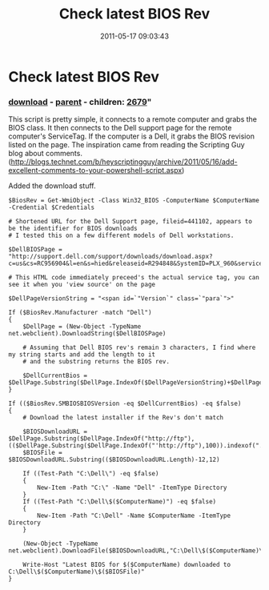 ﻿---
pid:            2678
parent:         2677
children:       2679
poster:         Jeff Patton
title:          Check latest BIOS Rev
date:           2011-05-17 09:03:43
format:         posh
---

# Check latest BIOS Rev

### [download](2678.ps1) - [parent](2677.md) - children: [2679](2679.md)"

This script is pretty simple, it connects to a remote computer and grabs the BIOS class. It then connects to the Dell support page for the remote computer's ServiceTag. If the computer is a Dell, it grabs the BIOS revision listed on the page. The inspiration came from reading the Scripting Guy blog about comments. (http://blogs.technet.com/b/heyscriptingguy/archive/2011/05/16/add-excellent-comments-to-your-powershell-script.aspx)

Added the download stuff.

```posh
$BiosRev = Get-WmiObject -Class Win32_BIOS -ComputerName $ComputerName -Credential $Credentials

# Shortened URL for the Dell Support page, fileid=441102, appears to be the identifier for BIOS downloads
# I tested this on a few different models of Dell workstations.

$DellBIOSPage = "http://support.dell.com/support/downloads/download.aspx?c=us&cs=RC956904&l=en&s=hied&releaseid=R294848&SystemID=PLX_960&servicetag=$($BiosRev.SerialNumber)&fileid=441102"

# This HTML code immediately preceed's the actual service tag, you can see it when you 'view source' on the page

$DellPageVersionString = "<span id=`"Version`" class=`"para`">"

If ($BiosRev.Manufacturer -match "Dell")
{
    $DellPage = (New-Object -TypeName net.webclient).DownloadString($DellBIOSPage)
    
    # Assuming that Dell BIOS rev's remain 3 characters, I find where my string starts and add the length to it
    # and the substring returns the BIOS rev.
    
    $DellCurrentBios = $DellPage.Substring($DellPage.IndexOf($DellPageVersionString)+$DellPageVersionString.Length,3)
}

If (($BiosRev.SMBIOSBIOSVersion -eq $DellCurrentBios) -eq $false)
{
    # Download the latest installer if the Rev's don't match
    
    $BIOSDownloadURL = $DellPage.Substring($DellPage.IndexOf("http://ftp"),(($DellPage.Substring($DellPage.IndexOf("'http://ftp"),100)).indexof(".EXE'"))+3)
    $BIOSFile = $BIOSDownloadURL.Substring(($BIOSDownloadURL.Length)-12,12)

    If ((Test-Path "C:\Dell\") -eq $false)
    {
        New-Item -Path "C:\" -Name "Dell" -ItemType Directory
    }
    If ((Test-Path "C:\Dell\$($ComputerName)") -eq $false)
    {
        New-Item -Path "C:\Dell" -Name $ComputerName -ItemType Directory
    }

    (New-Object -TypeName net.webclient).DownloadFile($BIOSDownloadURL,"C:\Dell\$($ComputerName)\$($BIOSFile)")

    Write-Host "Latest BIOS for $($ComputerName) downloaded to C:\Dell\$($ComputerName)\$($BIOSFile)"
}
```
